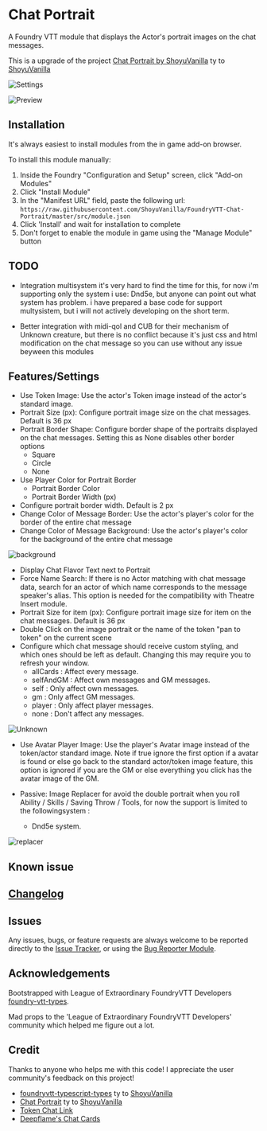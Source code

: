 # Chat Portrait

A Foundry VTT module that displays the Actor's portrait images on the chat messages.

This is a upgrade of the project [Chat Portrait by ShoyuVanilla](https://github.comShoyuVanilla/FoundryVTT-Chat-Portrait) ty to [ShoyuVanilla](https://github.com/ShoyuVanilla)

![Settings](./images/image01.png)

![Preview](./images/image02.png)

## Installation

It's always easiest to install modules from the in game add-on browser.

To install this module manually:
1.  Inside the Foundry "Configuration and Setup" screen, click "Add-on Modules"
2.  Click "Install Module"
3.  In the "Manifest URL" field, paste the following url:
`https://raw.githubusercontent.com/ShoyuVanilla/FoundryVTT-Chat-Portrait/master/src/module.json`
1.  Click 'Install' and wait for installation to complete
2.  Don't forget to enable the module in game using the "Manage Module" button

## TODO

- Integration multisystem it's very hard to find the time for this, for now i'm supporting only the system i use: Dnd5e, but anyone can point out what system has problem. i have prepared  a base code for support multysistem, but i will not actively developing on the short term. 

- Better integration with midi-qol and CUB for their mechanism of Unknown creature, but there is no conflict because it's just css and html modification on the chat message so you can use without any issue beyween this modules

## Features/Settings

- Use Token Image: Use the actor's Token image instead of the actor's standard image.
- Portrait Size (px): Configure portrait image size on the chat messages. Default is 36 px
- Portrait Border Shape: Configure border shape of the portraits displayed on the chat messages. Setting this as None disables other border options
    - Square
    - Circle
    - None
- Use Player Color for Portrait Border
  - Portrait Border Color
  - Portrait Border Width (px)
- Configure portrait border width. Default is 2 px
- Change Color of Message Border: Use the actor's player's color for the border of the entire chat message
- Change Color of Message Background: Use the actor's player's color for the background of the entire chat message

![background](./images/background_color_feature.png)

- Display Chat Flavor Text next to Portrait
- Force Name Search: If there is no Actor matching with chat message data, search for an actor of which name corresponds to the message speaker's alias. This option is needed for the compatibility with Theatre Insert module.
- Portrait Size for item (px): Configure portrait image size for item on the chat messages. Default is 36 px
- Double Click on the image portrait or the name of the token "pan to token" on the current scene
- Configure which chat message should receive custom styling, and which ones should be left as default. Changing this may require you to refresh your window.
  - allCards : Affect every message.
  - selfAndGM : Affect own messages and GM messages.
  - self : Only affect own messages.
  - gm : Only affect GM messages.
  - player : Only affect player messages.
  - none : Don't affect any messages.

![Unknown](./images/unknown_actor_and_weapon_feature.png)

- Use Avatar Player Image: Use the player's Avatar image instead of the token/actor standard image. Note if true ignore the first option if a avatar is found or else go back to the standard actor/token image feature, this option is ignored if you are the GM or else everything you click has the avatar image of the GM.

- Passive: Image Replacer for avoid the double portrait when you roll Ability / Skills / Saving Throw / Tools, for now the support is limited to the followingsystem :
  -  Dnd5e system.

![replacer](./images/image_replacer_feature.png)

## Known issue

## [Changelog](./changelog.md)

## Issues

Any issues, bugs, or feature requests are always welcome to be reported directly to the [Issue Tracker](https://github.com/ShoyuVanilla/FoundryVTT-Chat-Portrait/issues ), or using the [Bug Reporter Module](https://foundryvtt.com/packages/bug-reporter/).

## Acknowledgements

Bootstrapped with League of Extraordinary FoundryVTT Developers  [foundry-vtt-types](https://github.com/League-of-Foundry-Developers/foundry-vtt-types).

Mad props to the 'League of Extraordinary FoundryVTT Developers' community which helped me figure out a lot.

## Credit

Thanks to anyone who helps me with this code! I appreciate the user community's feedback on this project!

- [foundryvtt-typescript-types](https://github.com/ShoyuVanilla/foundryvtt-typescript-types) ty to [ShoyuVanilla](https://github.com/ShoyuVanilla)
- [Chat Portrait](https://github.com/ShoyuVanilla/FoundryVTT-Chat-Portrait) ty to [ShoyuVanilla](https://github.com/ShoyuVanilla)
- [Token Chat Link](https://github.com/espositos/fvtt-tokenchatlink)
- [Deepflame's Chat Cards](https://gitlab.com/TimToxopeus/df-chat-cards)
